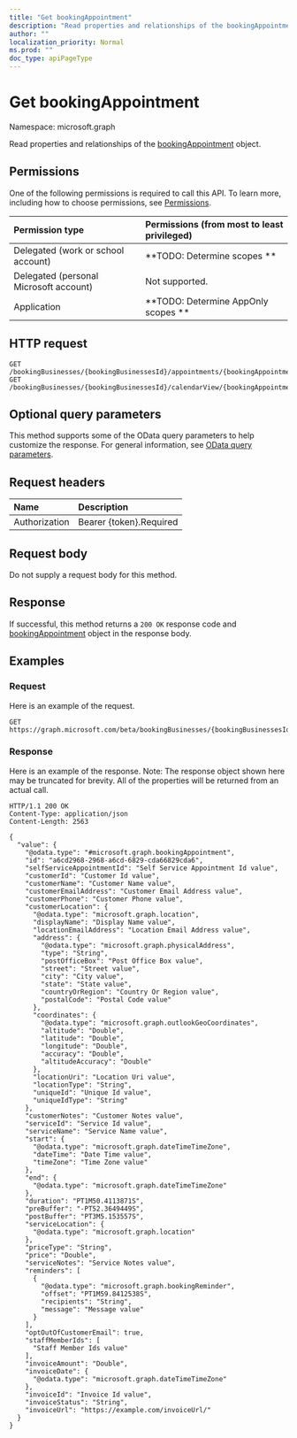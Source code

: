 ```yaml
---
title: "Get bookingAppointment"
description: "Read properties and relationships of the bookingAppointment object."
author: ""
localization_priority: Normal
ms.prod: ""
doc_type: apiPageType
---
```


# Get bookingAppointment

Namespace: microsoft.graph

Read properties and relationships of the [bookingAppointment](../resources/bookingappointment.md) object.

## Permissions
One of the following permissions is required to call this API. To learn more, including how to choose permissions, see [Permissions](/concepts/permissions-reference.md).

|Permission type|Permissions (from most to least privileged)|
|:---|:---|
|Delegated (work or school account)|**TODO: Determine scopes **|
|Delegated (personal Microsoft account)|Not supported.|
|Application|**TODO: Determine AppOnly scopes **|

## HTTP request
<!-- {
  "blockType": "ignored"
}
-->
``` http
GET /bookingBusinesses/{bookingBusinessesId}/appointments/{bookingAppointmentId}
GET /bookingBusinesses/{bookingBusinessesId}/calendarView/{bookingAppointmentId}
```

## Optional query parameters
This method supports some of the OData query parameters to help customize the response. For general information, see [OData query parameters](/graph/query-parameters).

## Request headers
|Name|Description|
|:---|:---|
|Authorization|Bearer {token}.Required|

## Request body
Do not supply a request body for this method.

## Response
If successful, this method returns a `200 OK` response code and [bookingAppointment](../resources/bookingappointment.md) object in the response body.

## Examples

### Request
Here is an example of the request.
<!-- {
  "blockType": "request",
  "name": "get_bookingappointment"
}
-->
``` http
GET https://graph.microsoft.com/beta/bookingBusinesses/{bookingBusinessesId}/appointments/{bookingAppointmentId}
```

### Response
Here is an example of the response. Note: The response object shown here may be truncated for brevity. All of the properties will be returned from an actual call.
<!-- {
  "blockType": "response",
  "truncated": true,
  "@odata.type": "microsoft.graph.bookingAppointment"
}
-->
``` http
HTTP/1.1 200 OK
Content-Type: application/json
Content-Length: 2563

{
  "value": {
    "@odata.type": "#microsoft.graph.bookingAppointment",
    "id": "a6cd2968-2968-a6cd-6829-cda66829cda6",
    "selfServiceAppointmentId": "Self Service Appointment Id value",
    "customerId": "Customer Id value",
    "customerName": "Customer Name value",
    "customerEmailAddress": "Customer Email Address value",
    "customerPhone": "Customer Phone value",
    "customerLocation": {
      "@odata.type": "microsoft.graph.location",
      "displayName": "Display Name value",
      "locationEmailAddress": "Location Email Address value",
      "address": {
        "@odata.type": "microsoft.graph.physicalAddress",
        "type": "String",
        "postOfficeBox": "Post Office Box value",
        "street": "Street value",
        "city": "City value",
        "state": "State value",
        "countryOrRegion": "Country Or Region value",
        "postalCode": "Postal Code value"
      },
      "coordinates": {
        "@odata.type": "microsoft.graph.outlookGeoCoordinates",
        "altitude": "Double",
        "latitude": "Double",
        "longitude": "Double",
        "accuracy": "Double",
        "altitudeAccuracy": "Double"
      },
      "locationUri": "Location Uri value",
      "locationType": "String",
      "uniqueId": "Unique Id value",
      "uniqueIdType": "String"
    },
    "customerNotes": "Customer Notes value",
    "serviceId": "Service Id value",
    "serviceName": "Service Name value",
    "start": {
      "@odata.type": "microsoft.graph.dateTimeTimeZone",
      "dateTime": "Date Time value",
      "timeZone": "Time Zone value"
    },
    "end": {
      "@odata.type": "microsoft.graph.dateTimeTimeZone"
    },
    "duration": "PT1M50.4113871S",
    "preBuffer": "-PT52.3649449S",
    "postBuffer": "PT3M5.153557S",
    "serviceLocation": {
      "@odata.type": "microsoft.graph.location"
    },
    "priceType": "String",
    "price": "Double",
    "serviceNotes": "Service Notes value",
    "reminders": [
      {
        "@odata.type": "microsoft.graph.bookingReminder",
        "offset": "PT1M59.8412538S",
        "recipients": "String",
        "message": "Message value"
      }
    ],
    "optOutOfCustomerEmail": true,
    "staffMemberIds": [
      "Staff Member Ids value"
    ],
    "invoiceAmount": "Double",
    "invoiceDate": {
      "@odata.type": "microsoft.graph.dateTimeTimeZone"
    },
    "invoiceId": "Invoice Id value",
    "invoiceStatus": "String",
    "invoiceUrl": "https://example.com/invoiceUrl/"
  }
}
```

